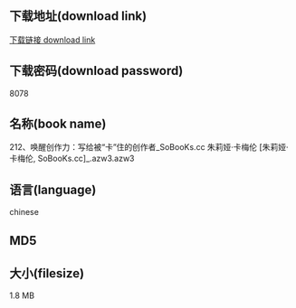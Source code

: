 ## 下载地址(download link)
[下载链接 download link](https://voluble-croquembouche-d321dc.netlify.app/?s=212%E3%80%81%E5%94%A4%E9%86%92%E5%88%9B%E4%BD%9C%E5%8A%9B%EF%BC%9A%E5%86%99%E7%BB%99%E8%A2%AB%E2%80%9C%E5%8D%A1%E2%80%9D%E4%BD%8F%E7%9A%84%E5%88%9B%E4%BD%9C%E8%80%85_SoBooKs.cc+%E6%9C%B1%E8%8E%89%E5%A8%85%C2%B7%E5%8D%A1%E6%A2%85%E4%BC%A6+%5B%E6%9C%B1%E8%8E%89%E5%A8%85%C2%B7%E5%8D%A1%E6%A2%85%E4%BC%A6%2C+SoBooKs.cc%5D_.azw3)

## 下载密码(download password)
8078

## 名称(book name)
212、唤醒创作力：写给被“卡”住的创作者_SoBooKs.cc 朱莉娅·卡梅伦 [朱莉娅·卡梅伦, SoBooKs.cc]_.azw3.azw3

## 语言(language)
chinese

## MD5


## 大小(filesize)
1.8 MB
